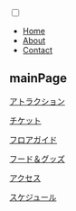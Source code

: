 <html>
  <input type="checkbox" id="cp_navimenuid">
  <label class="menu" for="cp_navimenuid">

  <div class="menubar">
    <span class="bar"></span>
    <span class="bar"></span>
    <span class="bar"></span>
  </div>

  <ul>
    <li><a id="home" href="#home">Home</a></li>
    <li><a id="about" href="#about">About</a></li>
    <li><a id="contact" href="#contact">Contact</a></li>
  </ul>

  </label>
</html>

<script>
    *, *:before, *:after {
    -webkit-box-sizing: border-box;
            box-sizing: border-box;
  }
  .menu {
    display: block;
    overflow: hidden;
    width: 60px;
    height: 60px;
    margin: 30px auto;
    cursor: pointer;
    -webkit-transition: all 0.5s ease-in-out;
            transition: all 0.5s ease-in-out;
    border: 3px solid transparent;
    border-radius: 50%;
    background-color: #1b2538;
  }
  .menu div.menubar {
    width: 30px;
    margin: 17px auto;
  }
  .menu div.menubar .bar {
    display: block;
    width: 100%;
    height: 5px;
    margin-top: 3px;
    border-radius: 2px;
    background-color: #ffffff;
  }
  .menu ul {
    display: none;
    margin: 0;
    padding: 0;
    list-style-type: none;
    -webkit-transition: all 0.5s ease;
            transition: all 0.5s ease;
    text-align: center;
    opacity: 0;
  }
  .menu ul li {
    display: inline-block;
  }
  .menu ul li a {
    display: inline-block;
    padding: 0.7em 0.5em;
    -webkit-transition: all 0.3s ease-in;
            transition: all 0.3s ease-in;
    text-decoration: none;
    color: #1b2538;
    border-bottom: 4px solid transparent;
    height: 56px;
    line-height: 2em;
  }
  .menu ul li a:hover {
    color: #ffffff;
    background-color: #1b2538;
  }
  .menu ul li a:target {
    border-bottom-color: #1b2538;
  }
  /* クリックした時の動き */
  #cp_navimenuid {
    display: none;
  }
  #cp_navimenuid:checked ~ .menu {
    width: 100%;
    height: 60px;
    border: 3px solid #1b2538;
    border-radius: 5px;
    background-color: transparent;
  }
  #cp_navimenuid:checked ~ .menu > ul {
    display: block;
    opacity: 1;
  }
  #cp_navimenuid:checked ~ .menu > .menubar {
    display: none;
  }
</script>
  
  

## mainPage

[アトラクション](https://takajo-soft19.github.io/midnightland/attraction)


[チケット](https://takajo-soft19.github.io/midnightland/ticket)


[フロアガイド](https://takajo-soft19.github.io/midnightland/floor)


[フード＆グッズ](https://takajo-soft19.github.io/midnightland/foodgoods)


[アクセス](https://takajo-soft19.github.io/midnightland/access)


[スケジュール](https://takajo-soft19.github.io/midnightland/Schedule)
